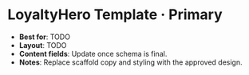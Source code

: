 # LoyaltyHero Template · Primary

- **Best for**: TODO
- **Layout**: TODO
- **Content fields**: Update once schema is final.
- **Notes**: Replace scaffold copy and styling with the approved design.
